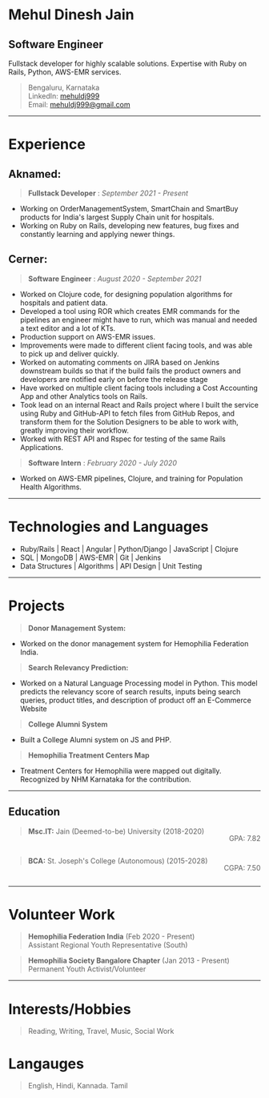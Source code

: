  **Mehul Dinesh Jain**
=======================
Software Engineer
-----------------------

Fullstack developer for highly scalable solutions. Expertise with Ruby on Rails, Python, AWS-EMR services.


>Bengaluru, Karnataka<br>
LinkedIn: [mehuldj999](https://www.linkedin.com/in/mehuldjain/ "LinkedIn") <br>
Email: mehuldj999@gmail.com <br>

-------------------     ----------------------------

# Experience #

## **Aknamed**:
>**Fullstack Developer**
: *September 2021 - Present* <br>
* Working on OrderManagementSystem, SmartChain and SmartBuy products for India's largest Supply Chain unit for hospitals.
* Working on Ruby on Rails, developing new features, bug fixes and constantly learning and applying newer things.


## **Cerner**:

>**Software Engineer**
: *August 2020 - September 2021* <br>
* Worked on Clojure code, for designing population algorithms for hospitals and patient data. 
* Developed a tool using ROR which creates EMR commands for the pipelines an engineer might have to run, which was manual and needed a text editor and a lot of KTs.
* Production support on AWS-EMR issues.
* Improvements were made to different client facing tools, and was able to pick up and deliver quickly.
* Worked on automating comments on JIRA based on Jenkins downstream builds so that if the build fails the product owners and developers are notified early on before the release stage
* Have worked on multiple client facing tools including a Cost Accounting App and other Analytics tools on Rails.
* Took lead on an internal React and Rails project where I built the service using Ruby and GitHub-API to fetch files from GitHub Repos, and transform them for the Solution Designers to be able to work with, greatly improving their workflow.
* Worked with REST API and Rspec for testing of the same Rails Applications.

>**Software Intern**
: *February 2020 - July 2020* <br>
* Worked on AWS-EMR pipelines, Clojure, and training for Population Health Algorithms.
>
--------- ---------------

# Technologies and Languages #
* Ruby/Rails | React | Angular | Python/Django | JavaScript | Clojure
* SQL | MongoDB | AWS-EMR | Git | Jenkins
* Data Structures | Algorithms | API Design | Unit Testing  
--------- ---------------

# Projects #
> **Donor Management System:** <br>
* Worked on the donor management system for Hemophilia Federation India.

> **Search Relevancy Prediction:** <br>
* Worked on a Natural Language Processing model in Python. This model predicts the relevancy score of search results, inputs being search queries, product titles, and description of product off an E-Commerce Website

>**College Alumni System** <br>
 * Built a College Alumni system on JS and PHP.

 >**Hemophilia Treatment Centers Map** <br>
  * Treatment Centers for Hemophilia were mapped out digitally. Recognized by
NHM Karnataka for the contribution.

 --------- ---------------
 
 Education
---------

><div>
> <strong>Msc.IT:</strong> Jain (Deemed-to-be) University (2018-2020)<p style="float:right;">GPA: 7.82 </p> <br>
<div style="clear: both;"></div> </div>

><div>
> <strong>BCA:</strong> St. Joseph's College (Autonomous) (2015-2028) <p style="float:right;">CGPA: 7.50 </p> <br>
<div style="clear: both;"></div> </div>

-------------------     ----------------------------

# Volunteer Work #
> **Hemophilia Federation India** (Feb 2020 - Present) <br>
> Assistant Regional Youth Representative (South)

> **Hemophilia Society Bangalore Chapter** (Jan 2013 - Present) <br>
> Permanent Youth Activist/Volunteer  
----------------------------------------
# Interests/Hobbies #
> Reading, Writing, Travel, Music, Social Work

# Langauges #
> English, Hindi, Kannada. Tamil

